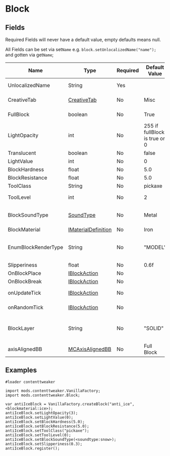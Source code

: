 # Block

## Fields 
Required Fields will never have a default value, empty defaults means null.

All Fields can be set via set`Name` e.g. `block.setUnlocalizedName("name");` and gotten via get`Name`;

|Name                |Type                                                                                       |Required |Default Value                 |Notes                                                                                    |
|--------------------|-------------------------------------------------------------------------------------------|---------|------------------------------|-----------------------------------------------------------------------------------------|
|UnlocalizedName     |String                                                                                     |Yes      |                              |Name, should be all lowercase                                                            |
|CreativeTab         |[CreativeTab](/Mods/ContentTweaker/Vanilla/Creatable_Content/Creative_tab)                 |No       |Misc                          |The Creative tab the item will appear in                                                 |
|FullBlock           |boolean                                                                                    |No       |True                          |Can you see passed this block to those around it                                         |
|LightOpacity        |int                                                                                        |No       |255 if fullBlock is true or 0 |Does Light pass through                                                                  |
|Translucent         |boolean                                                                                    |No       |false                         |Is see through                                                                           |
|LightValue          |int                                                                                        |No       |0                             |Light level of block, max 15                                                             |
|BlockHardness       |float                                                                                      |No       |5.0                           |How long it takes to break                                                               |
|BlockResistance     |float                                                                                      |No       |5.0                           |Explosion resistance                                                                     |
|ToolClass           |String                                                                                     |No       |pickaxe                       |Tool required to Break Block                                                             |
|ToolLevel           |int                                                                                        |No       |2                             |Tool Level required to Break Block                                                       |
|BlockSoundType      |[SoundType](/Mods/ContentTweaker/Vanilla/Types/Sound/ISoundTypeDefinition)                 |No       |Metal                         |The Block's sound type (determines things like the breaking sound)                       |
|BlockMaterial       |[IMaterialDefinition](/Mods/ContentTweaker/Vanilla/Types/Block/IMaterialDefinition)        |No       |Iron                          |The Block's base material                                                                |
|EnumBlockRenderType |String                                                                                     |No       |"MODEL"                       |"INVISIBLE", "LIQUID", "ENTITYBLOCK_ANIMATED", "MODEL"  → Sets how the block is rendered |
|Slipperiness        |float                                                                                      |No       |0.6f                          |Ice blocks are 0.98f                                                                     |
|OnBlockPlace        |[IBlockAction](/Mods/ContentTweaker/Vanilla/Advanced_Functionality/Functions/IBlockAction) |No       |                              |Called when Block is placed.                                                             |
|OnBlockBreak        |[IBlockAction](/Mods/ContentTweaker/Vanilla/Advanced_Functionality/Functions/IBlockAction) |No       |                              |Called when Block is broken.                                                             |
|onUpdateTick        |[IBlockAction](/Mods/ContentTweaker/Vanilla/Advanced_Functionality/Functions/IBlockAction) |No       |                              |Called when Block receives a block update.                                               |
|onRandomTick        |[IBlockAction](/Mods/ContentTweaker/Vanilla/Advanced_Functionality/Functions/IBlockAction) |No       |                              |Called on a random tick event.                                                           |
|BlockLayer          |String                                                                                     |No       |"SOLID"                       |"SOLID", "CUTOUT_MIPPED", "CUTOUT", "TRANSLUCENT"                                        |
|axisAlignedBB       |[MCAxisAlignedBB](/Mods/ContentTweaker/Vanilla/Types/Block/MCAxisAlignedBB)                |No       |Full Block                    |Lets you set the block's bounding box                                                    |

## Examples
```
#loader contenttweaker

import mods.contenttweaker.VanillaFactory;
import mods.contenttweaker.Block;

var antiIceBlock = VanillaFactory.createBlock("anti_ice", <blockmaterial:ice>);
antiIceBlock.setLightOpacity(3);
antiIceBlock.setLightValue(0);
antiIceBlock.setBlockHardness(5.0);
antiIceBlock.setBlockResistance(5.0);
antiIceBlock.setToolClass("pickaxe");
antiIceBlock.setToolLevel(0);
antiIceBlock.setBlockSoundType(<soundtype:snow>);
antiIceBlock.setSlipperiness(0.3);
antiIceBlock.register();
```